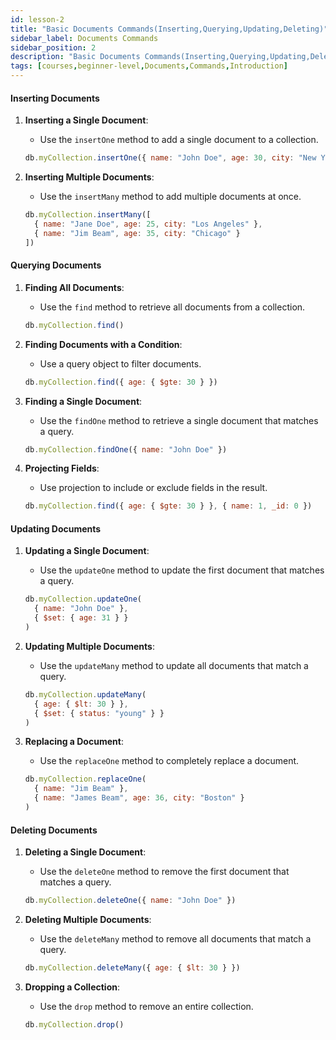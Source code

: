 ```yaml
---
id: lesson-2
title: "Basic Documents Commands(Inserting,Querying,Updating,Deleting)"
sidebar_label: Documents Commands
sidebar_position: 2
description: "Basic Documents Commands(Inserting,Querying,Updating,Deleting)"
tags: [courses,beginner-level,Documents,Commands,Introduction]
---
```



#### Inserting Documents

1. **Inserting a Single Document**:
   - Use the `insertOne` method to add a single document to a collection.
   ```javascript
   db.myCollection.insertOne({ name: "John Doe", age: 30, city: "New York" })
   ```

2. **Inserting Multiple Documents**:
   - Use the `insertMany` method to add multiple documents at once.
   ```javascript
   db.myCollection.insertMany([
     { name: "Jane Doe", age: 25, city: "Los Angeles" },
     { name: "Jim Beam", age: 35, city: "Chicago" }
   ])
   ```

#### Querying Documents

1. **Finding All Documents**:
   - Use the `find` method to retrieve all documents from a collection.
   ```javascript
   db.myCollection.find()
   ```

2. **Finding Documents with a Condition**:
   - Use a query object to filter documents.
   ```javascript
   db.myCollection.find({ age: { $gte: 30 } })
   ```

3. **Finding a Single Document**:
   - Use the `findOne` method to retrieve a single document that matches a query.
   ```javascript
   db.myCollection.findOne({ name: "John Doe" })
   ```

4. **Projecting Fields**:
   - Use projection to include or exclude fields in the result.
   ```javascript
   db.myCollection.find({ age: { $gte: 30 } }, { name: 1, _id: 0 })
   ```

#### Updating Documents

1. **Updating a Single Document**:
   - Use the `updateOne` method to update the first document that matches a query.
   ```javascript
   db.myCollection.updateOne(
     { name: "John Doe" },
     { $set: { age: 31 } }
   )
   ```

2. **Updating Multiple Documents**:
   - Use the `updateMany` method to update all documents that match a query.
   ```javascript
   db.myCollection.updateMany(
     { age: { $lt: 30 } },
     { $set: { status: "young" } }
   )
   ```

3. **Replacing a Document**:
   - Use the `replaceOne` method to completely replace a document.
   ```javascript
   db.myCollection.replaceOne(
     { name: "Jim Beam" },
     { name: "James Beam", age: 36, city: "Boston" }
   )
   ```

#### Deleting Documents

1. **Deleting a Single Document**:
   - Use the `deleteOne` method to remove the first document that matches a query.
   ```javascript
   db.myCollection.deleteOne({ name: "John Doe" })
   ```

2. **Deleting Multiple Documents**:
   - Use the `deleteMany` method to remove all documents that match a query.
   ```javascript
   db.myCollection.deleteMany({ age: { $lt: 30 } })
   ```

3. **Dropping a Collection**:
   - Use the `drop` method to remove an entire collection.
   ```javascript
   db.myCollection.drop()
   ```
 